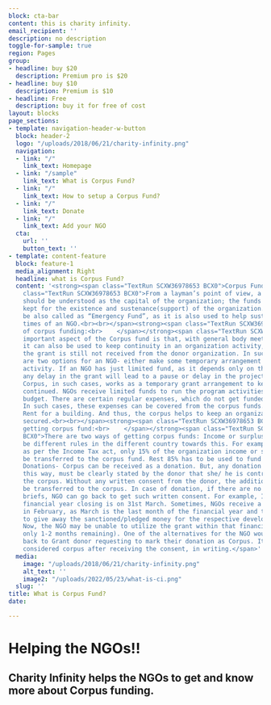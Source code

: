 ```yaml
---
block: cta-bar
content: this is charity infinity.
email_recipient: ''
description: no description
toggle-for-sample: true
region: Pages
group:
- headline: buy $20
  description: Premium pro is $20
- headline: buy $10
  description: Premium is $10
- headline: Free
  description: buy it for free of cost
layout: blocks
page_sections:
- template: navigation-header-w-button
  block: header-2
  logo: "/uploads/2018/06/21/charity-infinity.png"
  navigation:
  - link: "/"
    link_text: Homepage
  - link: "/sample"
    link_text: What is Corpus Fund?
  - link: "/"
    link_text: How to setup a Corpus Fund?
  - link: "/"
    link_text: Donate
  - link: "/"
    link_text: Add your NGO
  cta:
    url: ''
    button_text: ''
- template: content-feature
  block: feature-1
  media_alignment: Right
  headline: what is Corpus Fund?
  content: '<strong><span class="TextRun SCXW36978653 BCX0">Corpus Fund:<br>    </span></strong><span
    class="TextRun SCXW36978653 BCX0">From a layman’s point of view, a corpus fund
    should be understood as the capital of the organization; the funds generated and
    kept for the existence and sustenance(support) of the organization. It can simply
    be also called as “Emergency Fund”, as it is also used to help sustain the difficult
    times of an NGO.<br><br></span><strong><span class="TextRun SCXW36978653 BCX0">Need
    of corpus funding:<br>    </span></strong><span class="TextRun SCXW36978653 BCX0">An
    important aspect of the Corpus fund is that, with general body meeting approval,
    it can also be used to keep continuity in an organization activity, say, when
    the grant is still not received from the donor organization. In such cases, there
    are two options for an NGO- either make some temporary arrangement or delay the
    activity. If an NGO has just limited fund, as it depends only on the foreign grant,
    any delay in the grant will lead to a pause or delay in the project activity.
    Corpus, in such cases, works as a temporary grant arrangement to keep the activity
    continued. NGOs receive limited funds to run the program activities as the approved
    budget. There are certain regular expenses, which do not get funded through this.
    In such cases, these expenses can be covered from the corpus funds. For example-
    Rent for a building. And thus, the corpus helps to keep an organization financially
    secured.<br><br></span><strong><span class="TextRun SCXW36978653 BCX0">Ways of
    getting corpus fund:<br>    </span></strong><span class="TextRun SCXW36978653
    BCX0">There are two ways of getting corpus funds: Income or surplus- There may
    be different rules in the different country towards this. For example, in India;
    as per the Income Tax act, only 15% of the organization income or surplus can
    be transferred to the corpus fund. Rest 85% has to be used to fund program activities.
    Donations- Corpus can be received as a donation. But, any donation that is received
    this way, must be clearly stated by the donor that she/ he is contributing towards
    the corpus. Without any written consent from the donor, the additional funds cannot
    be transferred to the corpus. In case of donation, if there are no such written
    briefs, NGO can go back to get such written consent. For example, In India, the
    financial year closing is on 31st March. Sometimes, NGOs receive a huge grant
    in February, as March is the last month of the financial year and the donors need
    to give away the sanctioned/pledged money for the respective development cause.
    Now, the NGO may be unable to utilize the grant within that financial year (practically
    only 1-2 months remaining). One of the alternatives for the NGO would be to go
    back to Grant donor requesting to mark their donation as Corpus. It can only be
    considered corpus after receiving the consent, in writing.</span>'
  media:
    image: "/uploads/2018/06/21/charity-infinity.png"
    alt_text: ''
    image2: "/uploads/2022/05/23/what-is-ci.png"
  slug: ''
title: What is Corpus Fund?
date: 

---
```

# Helping the NGOs!!

## Charity Infinity helps the NGOs to get and know more about Corpus funding.
